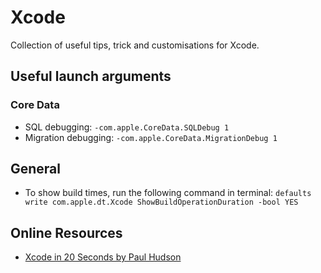 # Xcode

Collection of useful tips, trick and customisations for Xcode.

## Useful launch arguments

### Core Data

* SQL debugging: `-com.apple.CoreData.SQLDebug 1`
* Migration debugging: `-com.apple.CoreData.MigrationDebug 1`

## General

* To show build times, run the following command in terminal:  `defaults write com.apple.dt.Xcode ShowBuildOperationDuration -bool YES`

## Online Resources

* [Xcode in 20 Seconds by Paul Hudson](https://www.youtube.com/watch?v=CvVkR5z65XU&list=PLuoeXyslFTuYQ9Hoh42Bw8sPYMlTOV0V7)